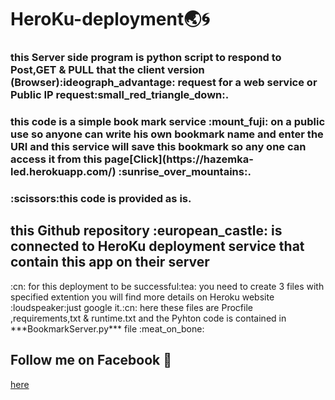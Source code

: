 # HeroKu-deployment:earth_asia::cyclone:
<h3/>this Server side program is python script to respond to Post,GET & PULL that the client version (Browser):ideograph_advantage: request for a web service or Public IP request:small_red_triangle_down:.</h3>
<h3/>this code is a simple book mark service :mount_fuji: on a public use so anyone can write his own bookmark name and enter the URI and this service will save this bookmark so any one can access it from this page[Click](https://hazemka-led.herokuapp.com/) :sunrise_over_mountains:.</h3>
<h3/>:scissors:this code is provided as is.</h3>
<h2/>this Github repository :european_castle: is connected to HeroKu deployment service that contain this app on their server</h2> :cn:
for this deployment to be successful:tea: you need to create 3 files with specified extention you will find more details on Heroku website :loudspeaker:just google it.:cn:
here these files are Procfile ,requirements,txt & runtime.txt 
and the Pyhton code is contained in ***BookmarkServer.py*** file :meat_on_bone:

## Follow me on **Facebook** :gift_heart:
[here](https://www.facebook.com/hazem.khaled.3386585)
